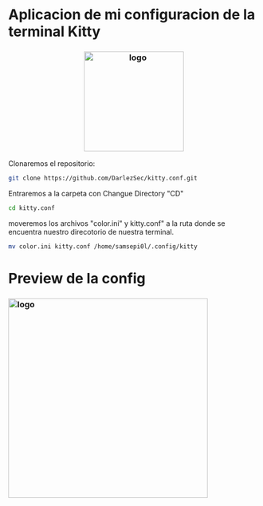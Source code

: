 # Aplicacion de mi configuracion de la terminal Kitty

<h3 align="center"><img src="https://user-images.githubusercontent.com/53346722/117488729-5e48ff80-af32-11eb-8534-be790bae1355.png" alt="logo" height="200px"></h3>

Clonaremos el repositorio:

```zsh
git clone https://github.com/DarlezSec/kitty.conf.git
```
Entraremos a la carpeta con Changue Directory "CD"

```zsh
cd kitty.conf
```
 
 moveremos los archivos "color.ini" y kitty.conf" a la ruta donde se encuentra nuestro direcotorio de nuestra terminal.

```zsh
mv color.ini kitty.conf /home/samsepi0l/.config/kitty
```

# Preview de la config

<h3 aling="center"><img src="https://darlezsec.vercel.app/p/modificar-y-agregar-valores-a-tu-neofetch/pruebita_hueadb0b0b0ab307ccfd12eae1287b042b_38364_1024x0_resize_box_3.png" alt="logo" height="400px"></h3>
